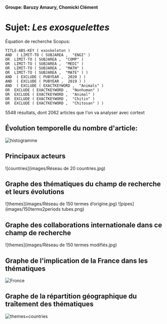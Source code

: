 **Groupe: Baruzy Amaury, Chomicki Clément**

# Sujet: *Les exosquelettes*


Équation de recherche Scopus:

```
TITLE-ABS-KEY ( exoskeleton )
AND  ( LIMIT-TO ( SUBJAREA ,  "ENGI" )
OR  LIMIT-TO ( SUBJAREA ,  "COMP" )
OR  LIMIT-TO ( SUBJAREA ,  "MEDI" )
OR  LIMIT-TO ( SUBJAREA ,  "MATH" )
OR  LIMIT-TO ( SUBJAREA ,  "MATE" ) )
AND  ( EXCLUDE ( PUBYEAR ,  2020 ) )
AND  ( EXCLUDE ( PUBYEAR ,  2019 ) )
AND  ( EXCLUDE ( EXACTKEYWORD ,  "Animals" )
OR  EXCLUDE ( EXACTKEYWORD ,  "Nonhuman" )
OR  EXCLUDE ( EXACTKEYWORD ,  "Animal" )
OR  EXCLUDE ( EXACTKEYWORD ,  "Chitin" )
OR  EXCLUDE ( EXACTKEYWORD ,  "Chitosan" ) ) 
```
5548 résultats, dont 2062 articles que l'on va analyser avec cortext

## Évolution temporelle du nombre d'article:

![histogramme](images/articles.png)

## Principaux acteurs

![countries](images/Réseau de 20 countries.jpg)

## Graphe des thématiques du champ de recherche et leurs évolutions
![themes](images/Réseau de 150 termes d’origine.jpg)
![pipes](images/150terms2periods tubes.png)


## Graphe des collaborations internationale dans ce champ de recherche

![themes](images/Réseau de 150 termes modifiés.jpg)


## Graphe de l'implication de la France dans les thématiques

![Fronce](images/150termstagFrance.jpg)


## Graphe de la répartition géographique du traîtement des thématiques

![themes+countries](images/150termstagcountry.jpg)




